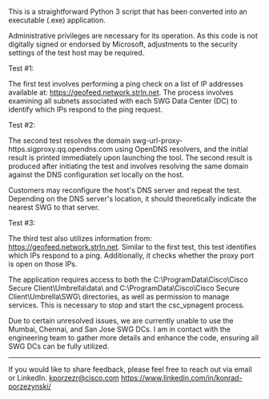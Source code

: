 This is a straightforward Python 3 script that has been converted into an executable (.exe) application.

Administrative privileges are necessary for its operation. As this code is not digitally signed or endorsed by Microsoft, 
adjustments to the security settings of the test host may be required.



Test #1:

The first test involves performing a ping check on a list of IP addresses available at: https://geofeed.network.strln.net. 
The process involves examining all subnets associated with each SWG Data Center (DC) to identify which IPs respond to the ping request.

Test #2:

The second test resolves the domain swg-url-proxy-https.sigproxy.qq.opendns.com using OpenDNS resolvers, 
and the initial result is printed immediately upon launching the tool. The second result is produced after initiating the test and involves resolving the same domain against the DNS configuration set locally on the host.

Customers may reconfigure the host's DNS server and repeat the test. Depending on the DNS server's location, 
it should theoretically indicate the nearest SWG to that server.

Test #3:

The third test also utilizes information from: https://geofeed.network.strln.net. Similar to the first test, 
this test identifies which IPs respond to a ping. Additionally, it checks whether the proxy port is open on those IPs.

The application requires access to both the C:\ProgramData\Cisco\Cisco Secure Client\Umbrella\data\ and C:\ProgramData\Cisco\Cisco Secure Client\Umbrella\SWG\ directories, 
as well as permission to manage services. This is necessary to stop and start the csc_vpnagent process.

Due to certain unresolved issues, we are currently unable to use the Mumbai, Chennai, and San Jose SWG DCs. 
I am in contact with the engineering team to gather more details and enhance the code, ensuring all SWG DCs can be fully utilized.




--------------------------------------------------------------------------------------------

If you would like to share feedback, please feel free to reach out via email or LinkedIn.
kporzezr@cisco.com
https://www.linkedin.com/in/konrad-porzezynski/
